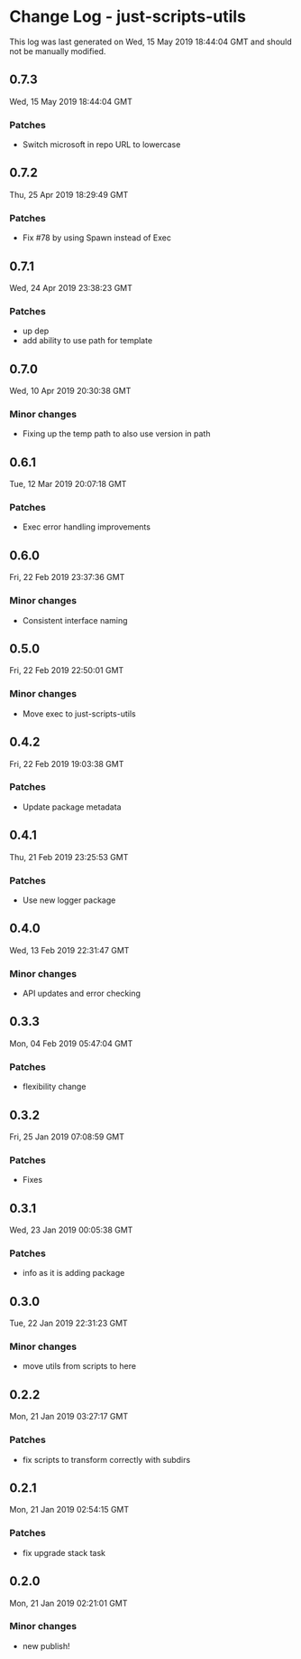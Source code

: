 # Change Log - just-scripts-utils

This log was last generated on Wed, 15 May 2019 18:44:04 GMT and should not be manually modified.

## 0.7.3
Wed, 15 May 2019 18:44:04 GMT

### Patches

- Switch microsoft in repo URL to lowercase

## 0.7.2
Thu, 25 Apr 2019 18:29:49 GMT

### Patches

- Fix #78 by using Spawn instead of Exec

## 0.7.1
Wed, 24 Apr 2019 23:38:23 GMT

### Patches

- up dep
- add ability to use path for template

## 0.7.0
Wed, 10 Apr 2019 20:30:38 GMT

### Minor changes

- Fixing up the temp path to also use version in path

## 0.6.1
Tue, 12 Mar 2019 20:07:18 GMT

### Patches

- Exec error handling improvements

## 0.6.0
Fri, 22 Feb 2019 23:37:36 GMT

### Minor changes

- Consistent interface naming

## 0.5.0
Fri, 22 Feb 2019 22:50:01 GMT

### Minor changes

- Move exec to just-scripts-utils

## 0.4.2
Fri, 22 Feb 2019 19:03:38 GMT

### Patches

- Update package metadata

## 0.4.1
Thu, 21 Feb 2019 23:25:53 GMT

### Patches

- Use new logger package

## 0.4.0
Wed, 13 Feb 2019 22:31:47 GMT

### Minor changes

- API updates and error checking

## 0.3.3
Mon, 04 Feb 2019 05:47:04 GMT

### Patches

- flexibility change

## 0.3.2
Fri, 25 Jan 2019 07:08:59 GMT

### Patches

- Fixes

## 0.3.1
Wed, 23 Jan 2019 00:05:38 GMT

### Patches

- info as it is adding package

## 0.3.0
Tue, 22 Jan 2019 22:31:23 GMT

### Minor changes

- move utils from scripts to here

## 0.2.2
Mon, 21 Jan 2019 03:27:17 GMT

### Patches

- fix scripts to transform correctly with subdirs

## 0.2.1
Mon, 21 Jan 2019 02:54:15 GMT

### Patches

- fix upgrade stack task

## 0.2.0
Mon, 21 Jan 2019 02:21:01 GMT

### Minor changes

- new publish!

